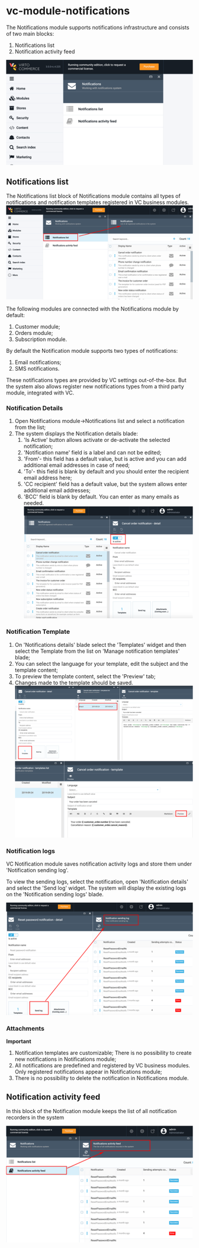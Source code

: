 # vc-module-notifications

The Notifications module supports notifications infrastructure and consists of two main blocks:

1. Notifications list
1. Notification activity feed

![Notifications module](docs/media/screen-notifications-module.png)

## Notifications list

The Notifications list block of Notifications module contains all types of notifications and notification templates registered in VC business modules.
![Notifications list](docs/media/screen-notifications-list.png)

The following modules are connected with the Notifications module by default:

1. Customer module;
1. Orders module;
1. Subscription module.

By default the Notification module supports two types of notifications:

1. Email notifications;
1. SMS notifications.

These notifications types are provided by VC settings out-of-the-box. But the system also allows register new notifications types from a third party module, integrated with VC.

### Notification Details

1. Open Notifications module->Notifications list and select a notification from the list;
1. The system displays the Notification details blade:
     1. 'Is Active' button allows activate or de-activate the selected notification;
     1. 'Notification name' field is a label and can not be edited;
     1. 'From'- this field has a default value, but is active and you can add additional email addresses in case of need;
     1. 'To'- this field is blank by default and you should enter the recipient email address here;
     1. 'CC recipient' field has a default value, but the system allows enter additional email addresses;
     1. 'BCC' field is blank by default. You can enter as many emails as needed.
![Notification Details](docs/media/screen-notification-details.png)

### Notification Template

1. On 'Notifications details' blade select the 'Templates' widget and then select the Template from the list on 'Manage notification templates' blade;
1. You can select the language for your template, edit the subject and the template content;
1. To preview the template content, select  the 'Preview' tab;
1. Changes made to the template should be saved.
![Notification Template](docs/media/screen-notification-template.png)
![Preview](docs/media/screen-notification-template-preview.png)

### Notification logs

VC Notification module saves notification activity logs and store them under 'Notification sending log'.

To view the sending logs, select the notification, open 'Notification details' and select the 'Send log' widget.
The system will display the existing logs on the 'Notification sending logs' blade.

![Notification logs](docs/media/screen-sending-logs.png)

### Attachments


 **Important** 

 1. Notification templates are customizable;
 There is no possibility to create new notifications in Notifications module;
 1. All notifications are predefined and registered by VC business modules. Only registered notifications appear in Notifications module;
 1. There is no possibility to delete the notification in Notifications module.

## Notification activity feed

In this block of the Notification module keeps the list of all notification recorders in the system

![Activity feed](docs/media/screen-notification-activity-feed.png)
